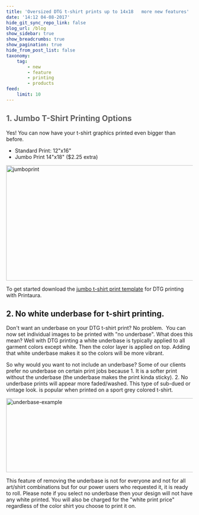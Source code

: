 ```yaml
---
title: 'Oversized DTG t-shirt prints up to 14x18   more new features'
date: '14:12 04-08-2017'
hide_git_sync_repo_link: false
blog_url: /blog
show_sidebar: true
show_breadcrumbs: true
show_pagination: true
hide_from_post_list: false
taxonomy:
    tag:
        - new
        - feature
        - printing
        - products
feed:
    limit: 10
---
```


<h2 style="color: #606060 !important;">1. Jumbo T-Shirt Printing Options</h2>
Yes! You can now have your t-shirt graphics printed even bigger than before.
<ul>
	<li>Standard Print: 12"x16"</li>
	<li>Jumbo Print 14"x18" ($2.25 extra)</li>
</ul>
<img class="alignnone size-full wp-image-336101" src="https://printaura.com/wp-content/uploads/2014/05/jumboprint.jpg" alt="jumboprint" width="525" height="311" />

To get started download the <a href="https://printaura.com/image-requirements/" target="_blank">jumbo t-shirt print template</a> for DTG printing with Printaura.
<h2>2. No white underbase for t-shirt printing.</h2>
Don't want an underbase on your DTG t-shirt print? No problem.  You can now set individual images to be printed with "no underbase". What does this mean? Well with DTG printing a white underbase is typically applied to all garment colors except white. Then the color layer is applied on top. Adding that white underbase makes it so the colors will be more vibrant.

So why would you want to not include an underbase? Some of our clients prefer no underbase on certain print jobs because 1. It is a softer print without the underbase (the underbase makes the print kinda sticky). 2. No underbase prints will appear more faded/washed. This type of sub-dued or vintage look. is popular when printed on a sport grey colored t-shirt.

<img class="alignnone size-full wp-image-336102" src="https://printaura.com/wp-content/uploads/2014/05/underbase-example.jpg" alt="underbase-example" width="550" height="200" />

This feature of removing the underbase is not for everyone and not for all art/shirt combinations but for our power users who requested it, it is ready to roll. Please note if you select no underbase then your design will not have any white printed. You will also be charged for the "white print price" regardless of the color shirt you choose to print it on.